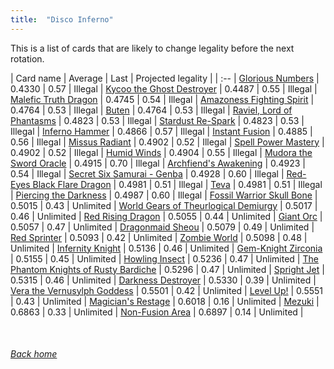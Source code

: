 ```yaml
---
title:  "Disco Inferno"
---
```


This is a list of cards that are likely to change legality before the next rotation.

| Card name | Average | Last | Projected legality |
| :-- |
[Glorious Numbers](https://db.ygoprodeck.com/card/?search=Glorious%20Numbers) | 0.4330 | 0.57 | Illegal |
[Kycoo the Ghost Destroyer](https://db.ygoprodeck.com/card/?search=Kycoo%20the%20Ghost%20Destroyer) | 0.4487 | 0.55 | Illegal |
[Malefic Truth Dragon](https://db.ygoprodeck.com/card/?search=Malefic%20Truth%20Dragon) | 0.4745 | 0.54 | Illegal |
[Amazoness Fighting Spirit](https://db.ygoprodeck.com/card/?search=Amazoness%20Fighting%20Spirit) | 0.4764 | 0.53 | Illegal |
[Buten](https://db.ygoprodeck.com/card/?search=Buten) | 0.4764 | 0.53 | Illegal |
[Raviel, Lord of Phantasms](https://db.ygoprodeck.com/card/?search=Raviel,%20Lord%20of%20Phantasms) | 0.4823 | 0.53 | Illegal |
[Stardust Re-Spark](https://db.ygoprodeck.com/card/?search=Stardust%20Re-Spark) | 0.4823 | 0.53 | Illegal |
[Inferno Hammer](https://db.ygoprodeck.com/card/?search=Inferno%20Hammer) | 0.4866 | 0.57 | Illegal |
[Instant Fusion](https://db.ygoprodeck.com/card/?search=Instant%20Fusion) | 0.4885 | 0.56 | Illegal |
[Missus Radiant](https://db.ygoprodeck.com/card/?search=Missus%20Radiant) | 0.4902 | 0.52 | Illegal |
[Spell Power Mastery](https://db.ygoprodeck.com/card/?search=Spell%20Power%20Mastery) | 0.4902 | 0.52 | Illegal |
[Humid Winds](https://db.ygoprodeck.com/card/?search=Humid%20Winds) | 0.4904 | 0.55 | Illegal |
[Mudora the Sword Oracle](https://db.ygoprodeck.com/card/?search=Mudora%20the%20Sword%20Oracle) | 0.4915 | 0.70 | Illegal |
[Archfiend's Awakening](https://db.ygoprodeck.com/card/?search=Archfiend's%20Awakening) | 0.4923 | 0.54 | Illegal |
[Secret Six Samurai - Genba](https://db.ygoprodeck.com/card/?search=Secret%20Six%20Samurai%20-%20Genba) | 0.4928 | 0.60 | Illegal |
[Red-Eyes Black Flare Dragon](https://db.ygoprodeck.com/card/?search=Red-Eyes%20Black%20Flare%20Dragon) | 0.4981 | 0.51 | Illegal |
[Teva](https://db.ygoprodeck.com/card/?search=Teva) | 0.4981 | 0.51 | Illegal |
[Piercing the Darkness](https://db.ygoprodeck.com/card/?search=Piercing%20the%20Darkness) | 0.4987 | 0.60 | Illegal |
[Fossil Warrior Skull Bone](https://db.ygoprodeck.com/card/?search=Fossil%20Warrior%20Skull%20Bone) | 0.5015 | 0.43 | Unlimited |
[World Gears of Theurlogical Demiurgy](https://db.ygoprodeck.com/card/?search=World%20Gears%20of%20Theurlogical%20Demiurgy) | 0.5017 | 0.46 | Unlimited |
[Red Rising Dragon](https://db.ygoprodeck.com/card/?search=Red%20Rising%20Dragon) | 0.5055 | 0.44 | Unlimited |
[Giant Orc](https://db.ygoprodeck.com/card/?search=Giant%20Orc) | 0.5057 | 0.47 | Unlimited |
[Dragonmaid Sheou](https://db.ygoprodeck.com/card/?search=Dragonmaid%20Sheou) | 0.5079 | 0.49 | Unlimited |
[Red Sprinter](https://db.ygoprodeck.com/card/?search=Red%20Sprinter) | 0.5093 | 0.42 | Unlimited |
[Zombie World](https://db.ygoprodeck.com/card/?search=Zombie%20World) | 0.5098 | 0.48 | Unlimited |
[Infernity Knight](https://db.ygoprodeck.com/card/?search=Infernity%20Knight) | 0.5136 | 0.46 | Unlimited |
[Gem-Knight Zirconia](https://db.ygoprodeck.com/card/?search=Gem-Knight%20Zirconia) | 0.5155 | 0.45 | Unlimited |
[Howling Insect](https://db.ygoprodeck.com/card/?search=Howling%20Insect) | 0.5236 | 0.47 | Unlimited |
[The Phantom Knights of Rusty Bardiche](https://db.ygoprodeck.com/card/?search=The%20Phantom%20Knights%20of%20Rusty%20Bardiche) | 0.5296 | 0.47 | Unlimited |
[Spright Jet](https://db.ygoprodeck.com/card/?search=Spright%20Jet) | 0.5315 | 0.46 | Unlimited |
[Darkness Destroyer](https://db.ygoprodeck.com/card/?search=Darkness%20Destroyer) | 0.5330 | 0.39 | Unlimited |
[Vera the Vernusylph Goddess](https://db.ygoprodeck.com/card/?search=Vera%20the%20Vernusylph%20Goddess) | 0.5501 | 0.42 | Unlimited |
[Level Up!](https://db.ygoprodeck.com/card/?search=Level%20Up!) | 0.5551 | 0.43 | Unlimited |
[Magician's Restage](https://db.ygoprodeck.com/card/?search=Magician's%20Restage) | 0.6018 | 0.16 | Unlimited |
[Mezuki](https://db.ygoprodeck.com/card/?search=Mezuki) | 0.6863 | 0.33 | Unlimited |
[Non-Fusion Area](https://db.ygoprodeck.com/card/?search=Non-Fusion%20Area) | 0.6897 | 0.14 | Unlimited |

<br>

###### [Back home](index)